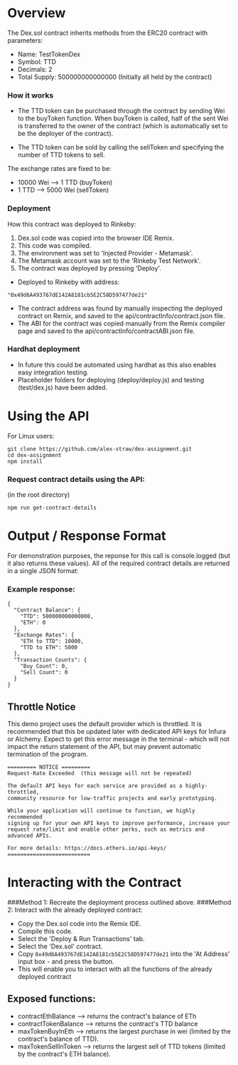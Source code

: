 # Overview

The Dex.sol contract inherits methods from the ERC20 contract with parameters:
  + Name: TestTokenDex
  + Symbol: TTD
  + Decimals: 2
  + Total Supply: 500000000000000 (Initially all held by the contract)
   
### How it works

+ The TTD token can be purchased through the contract by sending Wei to the buyToken function. When buyToken is called, half of the sent Wei is transferred to the owner of the contract (which is automatically set to be the deployer of the contract).

+ The TTD token can be sold by calling the sellToken and specifying the number of TTD tokens to sell. 

The exchange rates are fixed to be:

+ 10000 Wei --> 1 TTD (buyToken)
+ 1 TTD --> 5000 Wei (sellToken)

### Deployment

How this contract was deployed to Rinkeby:
1. Dex.sol code was copied into the browser IDE Remix.
2. This code was compiled.
3. The environment was set to 'Injected Provider - Metamask'.
4. The Metamask account was set to the 'Rinkeby Test Network'.
5. The contract was deployed by pressing 'Deploy'.

+ Deployed to Rinkeby with address:

`
"0x49d6A493767dE142A8181cb5E2C58D597477de21"
`

+ The contract address was found by manually inspecting the deployed contract on Remix, and saved to the api/contractInfo/contract.json file.
+ The ABI for the contract was copied manually from the Remix compiler page and saved to the api/contractInfo/contractABI.json file.

### Hardhat deployment
+ In future this could be automated using hardhat as this also enables easy integration testing.
+ Placeholder folders for deploying (deploy/deploy.js) and testing (test/dex.js) have been added.

# Using the API

For Linux users:
```
git clone https://github.com/alex-straw/dex-assignment.git
cd dex-assignment
npm install
```

### Request contract details using the API:

(in the root directory)

```
npm run get-contract-details
```

# Output / Response Format

For demonstration purposes, the reponse for this call is console.logged (but it also returns these values). All of the required contract details are returned in a single JSON format:

### Example response:

```
{
  "Contract Balance": {
    "TTD": 500000000000000,
    "ETH": 0
  },
  "Exchange Rates": {
    "ETH to TTD": 10000,
    "TTD to ETH": 5000
  },
  "Transaction Counts": {
    "Buy Count": 0,
    "Sell Count": 0
  }
}
```

## Throttle Notice

This demo project uses the default provider which is throttled. It is recommended that this be updated later with dedicated API keys for Infura or Alchemy. Expect to get this error message in the terminal - which will not impact the return statement of the API, but may prevent automatic termination of the program.

```
========= NOTICE =========
Request-Rate Exceeded  (this message will not be repeated)

The default API keys for each service are provided as a highly-throttled,
community resource for low-traffic projects and early prototyping.

While your application will continue to function, we highly recommended
signing up for your own API keys to improve performance, increase your
request rate/limit and enable other perks, such as metrics and advanced APIs.

For more details: https://docs.ethers.io/api-keys/
==========================
```

# Interacting with the Contract

###Method 1: Recreate the deployment process outlined above.
###Method 2: Interact with the already deployed contract:
  + Copy the Dex.sol code into the Remix IDE.
  + Compile this code.
  + Select the 'Deploy & Run Transactions' tab.
  + Select the 'Dex.sol' contract.
  + Copy `0x49d6A493767dE142A8181cb5E2C58D597477de21` into the 'At Address' input box - and press the button.
  + This will enable you to interact with all the functions of the already deployed contract

## Exposed functions:
  + contractEthBalance --> returns the contract's balance of ETh
  + contractTokenBalance --> returns the contract's TTD balance
  + maxTokenBuyInEth --> returns the largest purchase in wei (limited by the contract's balance of TTD).
  + maxTokenSellInToken --> returns the largest sell of TTD tokens (limited by the contract's ETH balance).

